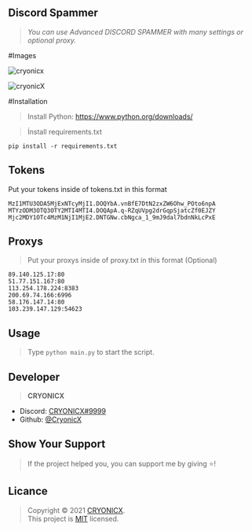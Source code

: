 ## Discord Spammer

> *You can use Advanced DISCORD SPAMMER with many settings or optional proxy.*

#Images

![cryonicx](https://media.discordapp.net/attachments/862395500354600960/863492501993947136/unknown.png?width=972&height=480)

![cryonicX](https://media.discordapp.net/attachments/862395500354600960/863493986231386132/unknown.png?width=895&height=480)


#Installation

> Install Python: https://www.python.org/downloads/

> İnstall requirements.txt 
````
pip install -r requirements.txt
````

## Tokens

Put your tokens inside of tokens.txt in this format

```
MzI1MTU3ODA5MjExNTcyMjI1.DOQYbA.vnBfE7DtN2zxZW6Ohw_POto6npA
MTYzODM3OTQ3OTY2MTI4MTI4.DOQApA.q-RZqUVpg2drGqpSjatcZf0EJZY
Mjc2MDY1OTc4MzM1NjI1MjE2.DNTGNw.cbNgca_1_9mJ9dal7bdnNkLcPxE

```

## Proxys

> Put your proxys inside of proxy.txt in this format (Optional)

```
89.140.125.17:80
51.77.151.167:80
113.254.178.224:8383
200.69.74.166:6996
58.176.147.14:80
103.239.147.129:54623
```


## Usage

> Type ````python main.py```` to start the script.

## Developer

> **CRYONICX**

* Discord: [CRYONICX#9999](https://discord.com/users/788124670556766209)
* Github: [@CryonicX](https://github.com/CryonicsX)


## Show Your Support

> If the project helped you, you can support me by giving ⭐️!

## Licance

> Copyright © 2021 [CRYONICX](https://github.com/CryonicsX).<br />
> This project is [MIT](https://github.com/CryonicsX/Discord-Spammer/blob/main/LICENSE) licensed.